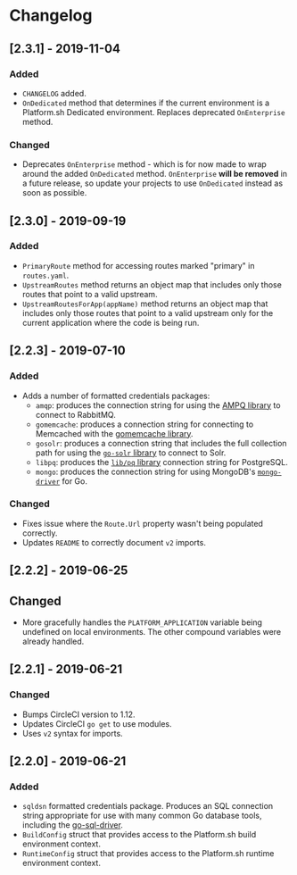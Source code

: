 # Changelog

## [2.3.1] - 2019-11-04

### Added

* `CHANGELOG` added.
* `OnDedicated` method that determines if the current environment is a Platform.sh Dedicated environment. Replaces deprecated `OnEnterprise` method.

### Changed

* Deprecates `OnEnterprise` method - which is for now made to wrap around the added `OnDedicated` method. `OnEnterprise` **will be removed** in a future release, so update your projects to use `OnDedicated` instead as soon as possible.

## [2.3.0] - 2019-09-19

### Added

* `PrimaryRoute` method for accessing routes marked "primary" in `routes.yaml`.
* `UpstreamRoutes` method returns an object map that includes only those routes that point to a valid upstream.
* `UpstreamRoutesForApp(appName)` method returns an object map that includes only those routes that point to a valid upstream only for the current application where the code is being run.

## [2.2.3] - 2019-07-10

### Added

* Adds a number of formatted credentials packages:
  * `amqp`: produces the connection string for using the [AMPQ library](https://github.com/streadway/amqp) to connect to RabbitMQ.
  * `gomemcache`: produces a connection string for connecting to Memcached with the [gomemcache library](https://github.com/bradfitz/gomemcache).
  * `gosolr`: produces a connection string that includes the full collection path for using the [`go-solr` library](https://github.com/rtt/Go-Solr) to connect to Solr.
  * `libpq`: produces the [`lib/pq` library](https://github.com/lib/pq) connection string for PostgreSQL.
  * `mongo`: produces the connection string for using MongoDB's [`mongo-driver`](https://github.com/mongodb/mongo-go-driver) for Go.

### Changed

* Fixes issue where the `Route.Url` property wasn't being populated correctly.
* Updates `README` to correctly document `v2` imports.

## [2.2.2] - 2019-06-25

## Changed

* More gracefully handles the `PLATFORM_APPLICATION` variable being undefined on local environments. The other compound variables were already handled.

## [2.2.1] - 2019-06-21

### Changed

* Bumps CircleCI version to 1.12.
* Updates CircleCI `go get` to use modules.
* Uses `v2` syntax for imports.

## [2.2.0] - 2019-06-21

### Added

* `sqldsn` formatted credentials package. Produces an SQL connection string appropriate for use with many common Go database tools, including the [go-sql-driver](https://github.com/go-sql-driver/mysql).
* `BuildConfig` struct that provides access to the Platform.sh build environment context.
* `RuntimeConfig` struct that provides access to the Platform.sh runtime environment context.
